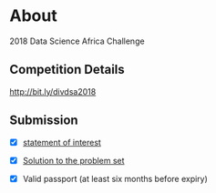 # About

2018 Data Science Africa Challenge

## Competition Details
http://bit.ly/divdsa2018

## Submission

- [x] [statement of interest](http://bit.ly/TodunOsunloye2018-StatementOfInterest-AfricaDataScience)

- [x] [Solution to the problem set](http://bit.ly/TodunOsunloye2018-DataScienceAfricaChallenge-Code-Submission)

- [x] Valid passport (at least six months before expiry)